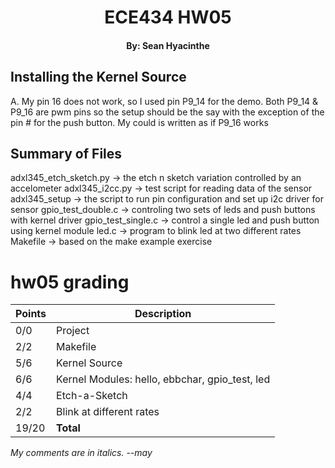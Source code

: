# <center> ECE434 HW05

#### <center> By: Sean Hyacinthe

## Installing the Kernel Source

A. My pin 16 does not work, so I used pin P9_14 for the demo. Both P9_14 & P9_16 are pwm pins so the setup should be the say with the exception of the pin # for the push button. My could is written as if P9_16 works

## Summary of Files

adxl345_etch_sketch.py -> the etch n sketch variation controlled by an accelometer
adxl345_i2cc.py -> test script for reading data of the sensor
adxl345_setup -> the script to run pin configuration and set up i2c driver for sensor
gpio_test_double.c -> controling two sets of leds and push buttons with kernel driver
gpio_test_single.c -> control a single led and push button using kernel module
led.c -> program to blink led at two different rates
Makefile -> based on the make example exercise

# hw05 grading

| Points      | Description |
| ----------- | ----------- |
|  0/0 | Project 
|  2/2 | Makefile
|  5/6 | Kernel Source | Version missing
|  6/6 | Kernel Modules: hello, ebbchar, gpio_test, led
|  4/4 | Etch-a-Sketch
|  2/2 | Blink at different rates
| 19/20 | **Total**

*My comments are in italics. --may*

